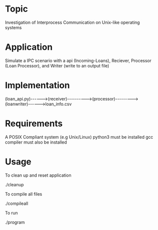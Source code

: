 # Topic
Investigation of Interprocess Communication on Unix-like operating systems

# Application
Simulate a IPC scenario with a api (Incoming-Loans), Reciever,  Processor (Loan Processor), and Writer (write to an output file)

# Implementation

(loan_api.py)------>(receiver)---------->(processor)--------->(loanwriter)------>loan_info.csv


# Requirements
A POSIX Compliant system (e.g Unix/Linux)
python3 must be installed
gcc compiler must also be installed

# Usage

To clean up and reset application

./cleanup

To compile all files

./compileall

To run

./program


